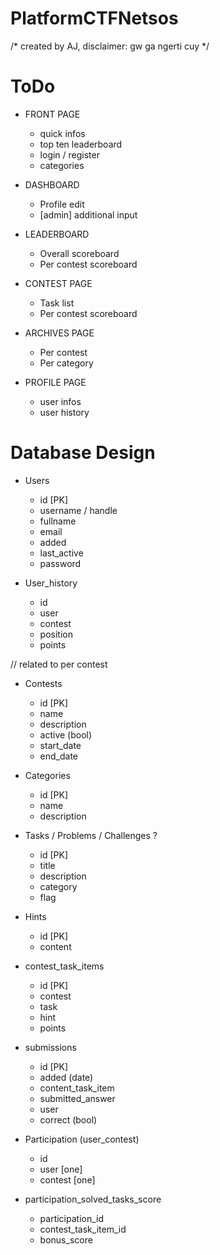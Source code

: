 # PlatformCTFNetsos
 
/* created by AJ, disclaimer: gw ga ngerti cuy */

ToDo
====
- FRONT PAGE
	- quick infos
	- top ten leaderboard
	- login / register
	- categories

- DASHBOARD
	- Profile edit
	- [admin] additional input

- LEADERBOARD
	- Overall scoreboard
	- Per contest scoreboard

- CONTEST PAGE
	- Task list
	- Per contest scoreboard

- ARCHIVES PAGE
	- Per contest
	- Per category

- PROFILE PAGE
	- user infos
	- user history


Database Design
===============
- Users
	- id [PK]
	- username / handle
	- fullname
	- email
	- added
	- last_active
	- password

- User_history
	- id
	- user
	- contest
	- position
	- points

// related to per contest
- Contests
	- id [PK]
	- name
	- description
	- active (bool)
	- start_date
	- end_date

- Categories
	- id [PK]
	- name
	- description

- Tasks / Problems / Challenges ?
	- id [PK]
	- title
	- description
	- category
	- flag

- Hints
	- id [PK]
	- content

- contest_task_items
	- id [PK]
	- contest
	- task
	- hint
	- points

- submissions
	- id [PK]
	- added (date)
	- content_task_item
	- submitted_answer
	- user
	- correct (bool)

- Participation (user_contest)
	- id
	- user [one]
	- contest [one]

- participation_solved_tasks_score
	- participation_id
	- contest_task_item_id
	- bonus_score